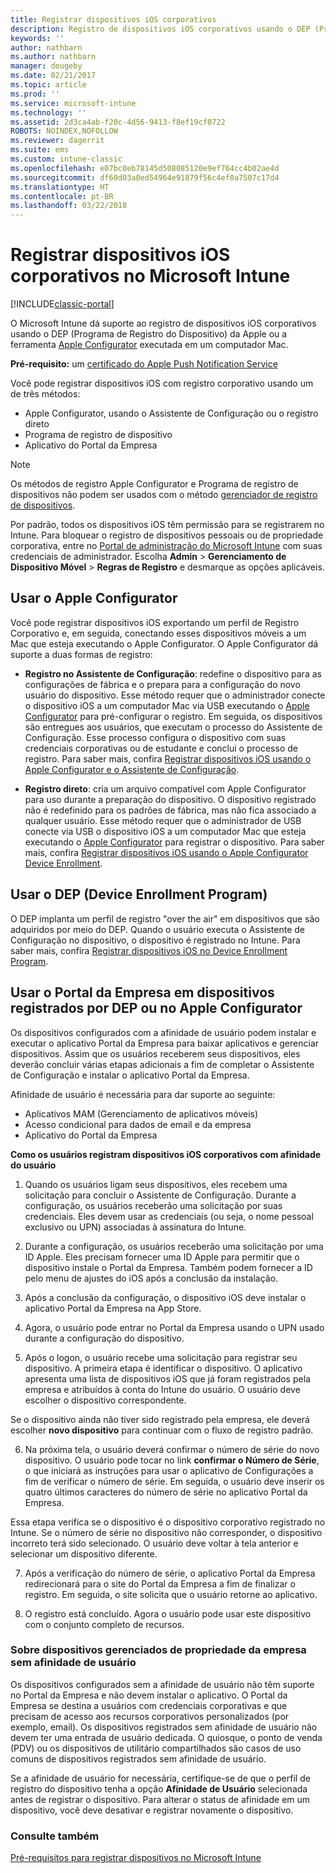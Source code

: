 ```yaml
---
title: Registrar dispositivos iOS corporativos
description: Registro de dispositivos iOS corporativos usando o DEP (Programa de Registro de Dispositivo) da Apple ou o Apple Configurator
keywords: ''
author: nathbarn
ms.author: nathbarn
manager: dougeby
ms.date: 02/21/2017
ms.topic: article
ms.prod: ''
ms.service: microsoft-intune
ms.technology: ''
ms.assetid: 2d3ca4ab-f20c-4d56-9413-f8ef19cf0722
ROBOTS: NOINDEX,NOFOLLOW
ms.reviewer: dagerrit
ms.suite: ems
ms.custom: intune-classic
ms.openlocfilehash: e07bc0eb78145d508085120e9ef764cc4b02ae4d
ms.sourcegitcommit: df60d03a0ed54964e91879f56c4ef0a7507c17d4
ms.translationtype: HT
ms.contentlocale: pt-BR
ms.lasthandoff: 03/22/2018
---
```

# <a name="enroll-corporate-owned-ios-devices-in-microsoft-intune"></a>Registrar dispositivos iOS corporativos no Microsoft Intune

[!INCLUDE[classic-portal](../includes/classic-portal.md)]

O Microsoft Intune dá suporte ao registro de dispositivos iOS corporativos usando o DEP (Programa de Registro do Dispositivo) da Apple ou a ferramenta [Apple Configurator](https://go.microsoft.com/fwlink/?LinkId=518017) executada em um computador Mac.

**Pré-requisito:** um [certificado do Apple Push Notification Service](set-up-ios-and-mac-management-with-microsoft-intune.md)

Você pode registrar dispositivos iOS com registro corporativo usando um de três métodos:

- Apple Configurator, usando o Assistente de Configuração ou o registro direto
- Programa de registro de dispositivo
- Aplicativo do Portal da Empresa

>[!NOTE]
>Os métodos de registro Apple Configurator e Programa de registro de dispositivos não podem ser usados com o método [gerenciador de registro de dispositivos](enroll-corporate-owned-devices-with-the-device-enrollment-manager-in-microsoft-intune.md).

Por padrão, todos os dispositivos iOS têm permissão para se registrarem no Intune. Para bloquear o registro de dispositivos pessoais ou de propriedade corporativa, entre no [Portal de administração do Microsoft Intune](https://manage.microsoft.com) com suas credenciais de administrador. Escolha **Admin** > **Gerenciamento de Dispositivo Móvel** > **Regras de Registro** e desmarque as opções aplicáveis.

## <a name="use-apple-configurator"></a>Usar o Apple Configurator

Você pode registrar dispositivos iOS exportando um perfil de Registro Corporativo e, em seguida, conectando esses dispositivos móveis a um Mac que esteja executando o Apple Configurator. O Apple Configurator dá suporte a duas formas de registro:

- **Registro no Assistente de Configuração**: redefine o dispositivo para as configurações de fábrica e o prepara para a configuração do novo usuário do dispositivo. Esse método requer que o administrador conecte o dispositivo iOS a um computador Mac via USB executando o [Apple Configurator](https://go.microsoft.com/fwlink/?LinkId=518017) para pré-configurar o registro. Em seguida, os dispositivos são entregues aos usuários, que executam o processo do Assistente de Configuração. Esse processo configura o dispositivo com suas credenciais corporativas ou de estudante e conclui o processo de registro. Para saber mais, confira [Registrar dispositivos iOS usando o Apple Configurator e o Assistente de Configuração](ios-setup-assistant-enrollment-in-microsoft-intune.md).

- **Registro direto**: cria um arquivo compatível com Apple Configurator para uso durante a preparação do dispositivo. O dispositivo registrado não é redefinido para os padrões de fábrica, mas não fica associado a qualquer usuário. Esse método requer que o administrador de USB conecte via USB o dispositivo iOS a um computador Mac que esteja executando o [Apple Configurator](https://go.microsoft.com/fwlink/?LinkId=518017) para registrar o dispositivo. Para saber mais, confira [Registrar dispositivos iOS usando o Apple Configurator Device Enrollment](ios-direct-enrollment-in-microsoft-intune.md).

## <a name="use-the-device-enrollment-program-dep"></a>Usar o DEP (Device Enrollment Program)
O DEP implanta um perfil de registro "over the air" em dispositivos que são adquiridos por meio do DEP. Quando o usuário executa o Assistente de Configuração no dispositivo, o dispositivo é registrado no Intune. Para saber mais, confira [Registrar dispositivos iOS no Device Enrollment Program](ios-device-enrollment-program-in-microsoft-intune.md).

## <a name="use-the-company-portal-on-dep-enrolled-or-apple-configurator-enrolled-devices"></a>Usar o Portal da Empresa em dispositivos registrados por DEP ou no Apple Configurator

Os dispositivos configurados com a afinidade de usuário podem instalar e executar o aplicativo Portal da Empresa para baixar aplicativos e gerenciar dispositivos. Assim que os usuários receberem seus dispositivos, eles deverão concluir várias etapas adicionais a fim de completar o Assistente de Configuração e instalar o aplicativo Portal da Empresa.

Afinidade de usuário é necessária para dar suporte ao seguinte:
  - Aplicativos MAM (Gerenciamento de aplicativos móveis)
  - Acesso condicional para dados de email e da empresa
  - Aplicativo do Portal da Empresa

**Como os usuários registram dispositivos iOS corporativos com afinidade do usuário**
1. Quando os usuários ligam seus dispositivos, eles recebem uma solicitação para concluir o Assistente de Configuração. Durante a configuração, os usuários receberão uma solicitação por suas credenciais. Eles devem usar as credenciais (ou seja, o nome pessoal exclusivo ou UPN) associadas à assinatura do Intune.

2. Durante a configuração, os usuários receberão uma solicitação por uma ID Apple. Eles precisam fornecer uma ID Apple para permitir que o dispositivo instale o Portal da Empresa. Também podem fornecer a ID pelo menu de ajustes do iOS após a conclusão da instalação.

3. Após a conclusão da configuração, o dispositivo iOS deve instalar o aplicativo Portal da Empresa na App Store.

4. Agora, o usuário pode entrar no Portal da Empresa usando o UPN usado durante a configuração do dispositivo.

5. Após o logon, o usuário recebe uma solicitação para registrar seu dispositivo. A primeira etapa é identificar o dispositivo. O aplicativo apresenta uma lista de dispositivos iOS que já foram registrados pela empresa e atribuídos à conta do Intune do usuário. O usuário deve escolher o dispositivo correspondente.

  Se o dispositivo ainda não tiver sido registrado pela empresa, ele deverá escolher **novo dispositivo** para continuar com o fluxo de registro padrão.

6. Na próxima tela, o usuário deverá confirmar o número de série do novo dispositivo. O usuário pode tocar no link **confirmar o Número de Série**, o que iniciará as instruções para usar o aplicativo de Configurações a fim de verificar o número de série. Em seguida, o usuário deve inserir os quatro últimos caracteres do número de série no aplicativo Portal da Empresa.

  Essa etapa verifica se o dispositivo é o dispositivo corporativo registrado no Intune. Se o número de série no dispositivo não corresponder, o dispositivo incorreto terá sido selecionado. O usuário deve voltar à tela anterior e selecionar um dispositivo diferente.

7. Após a verificação do número de série, o aplicativo Portal da Empresa redirecionará para o site do Portal da Empresa a fim de finalizar o registro. Em seguida, o site solicita que o usuário retorne ao aplicativo.

8. O registro está concluído. Agora o usuário pode usar este dispositivo com o conjunto completo de recursos.

### <a name="about-corporate-owned-managed-devices-with-no-user-affinity"></a>Sobre dispositivos gerenciados de propriedade da empresa sem afinidade de usuário

Os dispositivos configurados sem a afinidade de usuário não têm suporte no Portal da Empresa e não devem instalar o aplicativo. O Portal da Empresa se destina a usuários com credenciais corporativas e que precisam de acesso aos recursos corporativos personalizados (por exemplo, email). Os dispositivos registrados sem afinidade de usuário não devem ter uma entrada de usuário dedicada. O quiosque, o ponto de venda (PDV) ou os dispositivos de utilitário compartilhados são casos de uso comuns de dispositivos registrados sem afinidade de usuário.

Se a afinidade de usuário for necessária, certifique-se de que o perfil de registro do dispositivo tenha a opção **Afinidade de Usuário** selecionada antes de registrar o dispositivo. Para alterar o status de afinidade em um dispositivo, você deve desativar e registrar novamente o dispositivo.



### <a name="see-also"></a>Consulte também
[Pré-requisitos para registrar dispositivos no Microsoft Intune](prerequisites-for-enrollment.md)
